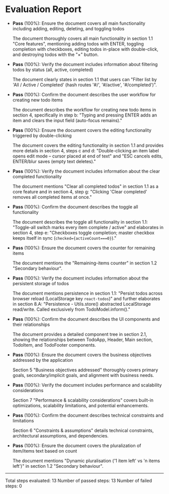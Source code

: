 # Evaluation Report

- **Pass** (100%): Ensure the document covers all main functionality including adding, editing, deleting, and toggling todos
  
  The document thoroughly covers all main functionality in section 1.1 "Core features", mentioning adding todos with ENTER, toggling completion with checkboxes, editing todos in-place with double-click, and destroying todos with the "×" button.

- **Pass** (100%): Verify the document includes information about filtering todos by status (all, active, completed)
  
  The document clearly states in section 1.1 that users can "Filter list by 'All / Active / Completed' (hash routes '#/', '#/active', '#/completed')".

- **Pass** (100%): Confirm the document describes the user workflow for creating new todo items
  
  The document describes the workflow for creating new todo items in section 4, specifically in step b: "Typing and pressing ENTER adds an item and clears the input field (auto-focus remains)."

- **Pass** (100%): Ensure the document covers the editing functionality triggered by double-clicking
  
  The document covers the editing functionality in section 1.1 and provides more details in section 4, steps c and d: "Double-clicking an item label opens edit mode – cursor placed at end of text" and "ESC cancels edits, ENTER/blur saves (empty text deletes)."

- **Pass** (100%): Verify the document includes information about the clear completed functionality
  
  The document mentions "Clear all completed todos" in section 1.1 as a core feature and in section 4, step g: "Clicking 'Clear completed' removes all completed items at once."

- **Pass** (100%): Confirm the document describes the toggle all functionality
  
  The document describes the toggle all functionality in section 1.1: "Toggle-all switch marks every item complete / active" and elaborates in section 4, step e: "Checkboxes toggle completion; master checkbox keeps itself in sync (`checked={activeCount===0}`)."

- **Pass** (100%): Ensure the document covers the counter for remaining items
  
  The document mentions the "Remaining-items counter" in section 1.2 "Secondary behaviour".

- **Pass** (100%): Verify the document includes information about the persistent storage of todos
  
  The document mentions persistence in section 1.1: "Persist todos across browser reload (LocalStorage key `react-todos`)" and further elaborates in section 8.A: "Persistence - Utils.store() abstracted LocalStorage read/write. Called exclusively from TodoModel.inform()."

- **Pass** (100%): Confirm the document describes the UI components and their relationships
  
  The document provides a detailed component tree in section 2.1, showing the relationships between TodoApp, Header, Main section, TodoItem, and TodoFooter components.

- **Pass** (100%): Ensure the document covers the business objectives addressed by the application
  
  Section 5 "Business objectives addressed" thoroughly covers primary goals, secondary/implicit goals, and alignment with business needs.

- **Pass** (100%): Verify the document includes performance and scalability considerations
  
  Section 7 "Performance & scalability considerations" covers built-in optimizations, scalability limitations, and potential enhancements.

- **Pass** (100%): Confirm the document describes technical constraints and limitations
  
  Section 6 "Constraints & assumptions" details technical constraints, architectural assumptions, and dependencies.

- **Pass** (100%): Ensure the document covers the pluralization of item/items text based on count
  
  The document mentions "Dynamic pluralisation ('1 item left' vs 'n items left')" in section 1.2 "Secondary behaviour".

---

Total steps evaluated: 13
Number of passed steps: 13
Number of failed steps: 0
